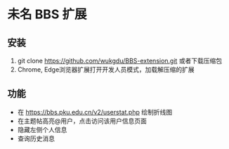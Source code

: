 # 未名 BBS 扩展

## 安装
1. git clone https://github.com/wukgdu/BBS-extension.git 或者下载压缩包
2. Chrome, Edge浏览器扩展打开开发人员模式，加载解压缩的扩展

## 功能
- 在 https://bbs.pku.edu.cn/v2/userstat.php 绘制折线图
- 在主题帖高亮@用户，点击访问该用户信息页面
- 隐藏左侧个人信息
- 查询历史消息
